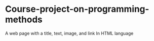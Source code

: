 # Course-project-on-programming-methods
A web page with a title, text, image, and link In HTML language
